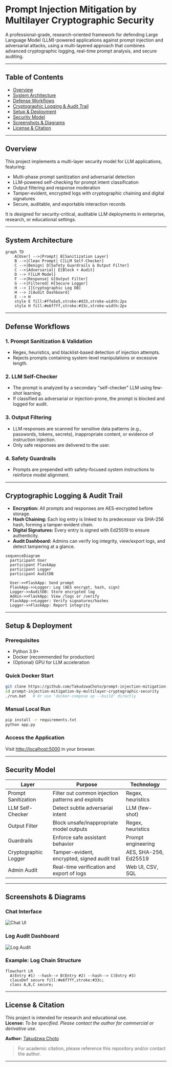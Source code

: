 # Prompt Injection Mitigation by Multilayer Cryptographic Security

A professional-grade, research-oriented framework for defending Large Language Model (LLM)-powered applications against prompt injection and adversarial attacks, using a multi-layered approach that combines advanced cryptographic logging, real-time prompt analysis, and secure auditing.

---

## Table of Contents

- [Overview](#overview)
- [System Architecture](#system-architecture)
- [Defense Workflows](#defense-workflows)
- [Cryptographic Logging & Audit Trail](#cryptographic-logging--audit-trail)
- [Setup & Deployment](#setup--deployment)
- [Security Model](#security-model)
- [Screenshots & Diagrams](#screenshots--diagrams)
- [License & Citation](#license--citation)

---

## Overview

This project implements a multi-layer security model for LLM applications, featuring:

- Multi-phase prompt sanitization and adversarial detection
- LLM-powered self-checking for prompt intent classification
- Output filtering and response moderation
- Tamper-evident, encrypted logs with cryptographic chaining and digital signatures
- Secure, auditable, and exportable interaction records

It is designed for security-critical, auditable LLM deployments in enterprise, research, or educational settings.

---

## System Architecture

```mermaid
graph TD
    A[User] -->|Prompt| B[Sanitization Layer]
    B -->|Clean Prompt| C[LLM Self-Checker]
    C -->|Benign| D[Safety Guardrails & Output Filter]
    C -->|Adversarial| E[Block + Audit]
    D --> F[LLM Model]
    F -->|Response| G[Output Filter]
    G -->|Filtered| H[Secure Logger]
    H --> I[Cryptographic Log DB]
    H --> J[Audit Dashboard]
    E --> H
    style E fill:#ffe5e5,stroke:#d33,stroke-width:2px
    style H fill:#e6f7ff,stroke:#33c,stroke-width:2px
```

---

## Defense Workflows

### 1. Prompt Sanitization & Validation

- Regex, heuristics, and blacklist-based detection of injection attempts.
- Rejects prompts containing system-level manipulations or excessive length.

### 2. LLM Self-Checker

- The prompt is analyzed by a secondary "self-checker" LLM using few-shot learning.
- If classified as adversarial or injection-prone, the prompt is blocked and logged for audit.

### 3. Output Filtering

- LLM responses are scanned for sensitive data patterns (e.g., passwords, tokens, secrets), inappropriate content, or evidence of instruction injection.
- Only safe responses are delivered to the user.

### 4. Safety Guardrails

- Prompts are prepended with safety-focused system instructions to reinforce model alignment.

---

## Cryptographic Logging & Audit Trail

- **Encryption:** All prompts and responses are AES-encrypted before storage.
- **Hash Chaining:** Each log entry is linked to its predecessor via SHA-256 hash, forming a tamper-evident chain.
- **Digital Signatures:** Every entry is signed with Ed25519 to ensure authenticity.
- **Audit Dashboard:** Admins can verify log integrity, view/export logs, and detect tampering at a glance.

```mermaid
sequenceDiagram
  participant User
  participant FlaskApp
  participant Logger
  participant AuditDB

  User->>FlaskApp: Send prompt
  FlaskApp->>Logger: Log (AES encrypt, hash, sign)
  Logger->>AuditDB: Store encrypted log
  Admin->>FlaskApp: View /logs or /verify
  FlaskApp->>Logger: Verify signatures/hashes
  Logger->>FlaskApp: Report integrity
```

---

## Setup & Deployment

### Prerequisites

- Python 3.9+
- Docker (recommended for production)
- (Optional) GPU for LLM acceleration

### Quick Docker Start

```bash
git clone https://github.com/TakudzwaChoto/prompt-injection-mitigation-by-multilayer-cryptographic-security.git
cd prompt-injection-mitigation-by-multilayer-cryptographic-security
./run.bat   # Or use 'docker-compose up --build' directly
```

### Manual Local Run

```bash
pip install -r requirements.txt
python app.py
```

### Access the Application

Visit [http://localhost:5000](http://localhost:5000) in your browser.

---

## Security Model

| Layer                   | Purpose                                            | Technology         |
|-------------------------|----------------------------------------------------|--------------------|
| Prompt Sanitization     | Filter out common injection patterns and exploits  | Regex, heuristics  |
| LLM Self-Checker        | Detect subtle adversarial intent                   | LLM (few-shot)     |
| Output Filter           | Block unsafe/inappropriate model outputs           | Regex, heuristics  |
| Guardrails              | Enforce safe assistant behavior                    | Prompt engineering |
| Cryptographic Logger    | Tamper-evident, encrypted, signed audit trail      | AES, SHA-256, Ed25519 |
| Admin Audit             | Real-time verification and export of logs          | Web UI, CSV, SQL   |

---

## Screenshots & Diagrams

### Chat Interface

![Chat UI](docs/screenshots/chat_ui.png)

### Log Audit Dashboard

![Log Audit](docs/screenshots/log_audit.png)

### Example: Log Chain Structure

```mermaid
flowchart LR
  A(Entry #1) --hash--> B(Entry #2) --hash--> C(Entry #3)
  classDef secure fill:#e6f7ff,stroke:#33c;
  class A,B,C secure;
```

---

## License & Citation

This project is intended for research and educational use.  
**License:** *To be specified. Please contact the author for commercial or derivative use.*

**Author:** [Takudzwa Choto](https://github.com/TakudzwaChoto)

> For academic citation, please reference this repository and/or contact the author.

---
